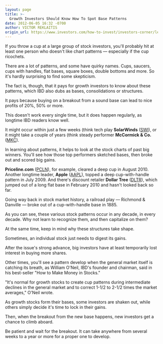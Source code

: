 ```yaml
---
layout: page
title: >-
  Growth Investors Should Know How To Spot Base Patterns
date: 2012-06-05 16:32 -0700
author: VICTOR REKLAITIS
origin_url: https://www.investors.com/how-to-invest/investors-corner/learn-how-to-spot-stock-patterns/
---
```


If you throw a cup at a large group of stock investors, you'll probably hit at least one person who doesn't like chart patterns — especially if the cup ricochets.

There are a lot of patterns, and some have quirky names. Cups, saucers, cups with handles, flat bases, square boxes, double bottoms and more. So it's hardly surprising to find some skepticism.

The fact is, though, that it pays for growth investors to know about these patterns, which IBD also dubs as bases, consolidations or structures.

It pays because buying on a breakout from a sound base can lead to nice profits of 20%, 50% or more.

This doesn't work every single time, but it does happen regularly, as longtime IBD readers know well.

It might occur within just a few weeks (think tech play **SolarWinds** ([SWI](https://research.investors.com/quote.aspx?symbol=SWI)), or it might take a couple of years (think steady performer **McCormick & Co.** ([MKC](https://research.investors.com/quote.aspx?symbol=MKC)).

In learning about patterns, it helps to look at the stock charts of past big winners. You'll see how those top performers sketched bases, then broke out and scored big gains.

**Priceline.com** ([PCLN](https://research.investors.com/quote.aspx?symbol=PCLN)), for example, cleared a deep cup in August 2010. Another longtime leader, **Apple** ([AAPL](https://research.investors.com/quote.aspx?symbol=AAPL)), topped a deep cup-with-handle pattern in July 2009. And there's discount retailer **Dollar Tree** ([DLTR](https://research.investors.com/quote.aspx?symbol=DLTR)), which jumped out of a long flat base in February 2010 and hasn't looked back so far.

Going way back in stock market history, a railroad play — Richmond & Danville — broke out of a cup-with-handle base in 1885.

As you can see, these various stock patterns occur in any decade, in every decade. Why not learn to recognize them, and then capitalize on them?

At the same time, keep in mind why these structures take shape.

Sometimes, an individual stock just needs to digest its gains.

After the issue's strong advance, big investors have at least temporarily lost interest in buying more shares.

Other times, you'll see a pattern develop when the general market itself is catching its breath, as William O'Neil, IBD's founder and chairman, said in his best-seller "How to Make Money in Stocks."

"It's normal for growth stocks to create cup patterns during intermediate declines in the general market and to correct 1-1/2 to 2-1/2 times the market averages," O'Neil wrote.

As growth stocks form their bases, some investors are shaken out, while others simply decide it's time to lock in their gains.

Then, when the breakout from the new base happens, new investors get a chance to climb aboard.

Be patient and wait for the breakout. It can take anywhere from several weeks to a year or more for a proper one to develop.
